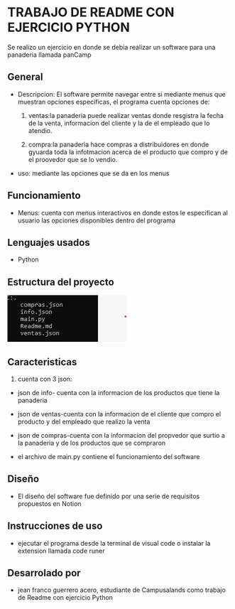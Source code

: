 # TRABAJO DE README CON EJERCICIO PYTHON
Se realizo un ejercicio en donde se debia realizar un software para una panaderia llamada panCamp

## General
- Descripcion: El software permite navegar entre si mediante menus que muestran opciones especificas, el programa cuenta opciones de:
   1. ventas:la panaderia puede realizar ventas donde resgistra la fecha de la venta, informacion del cliente y la de el empleado que lo atendio.

   2. compra:la panaderia hace compras a distribuidores en donde gyuarda toda la infotmacion acerca de el producto que compro y de el proovedor que se lo vendio.

- uso: mediante las opciones que se da en los menus

## Funcionamiento
- Menus: cuenta con menus interactivos en donde estos le especifican al usuario las opciones disponibles dentro del programa 

## Lenguajes usados

- Python

## Estructura del proyecto

![alt text](<WhatsApp Image 2024-08-08 at 2.30.51 AM.jpeg>)

## Caracteristicas
1. cuenta con 3 json: 

- json de info- cuenta con la informacion de los productos que tiene la panaderia 

- json de ventas-cuenta con la informacion de el cliente que compro el producto y del empleado que realizo la venta 

- json de compras-cuenta con la informacion del propvedor que surtio a la panaderia y de los productos que se compraron 

- el archivo de main.py contiene el funcionamiento del software

## Diseño

- El diseño del software fue definido por una serie de requisitos propuestos en Notion 

## Instrucciones de uso

- ejecutar el programa desde la terminal de visual code o instalar la extension llamada code runer 

## Desarrolado por

- jean franco guerrero acero, estudiante de Campusalands como trabajo de Readme con ejercicio Python